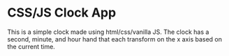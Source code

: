 # CSS/JS Clock App

This is a simple clock made using html/css/vanilla JS.
The clock has a second, minute, and hour hand that each transform on the x axis based on the current time. 
